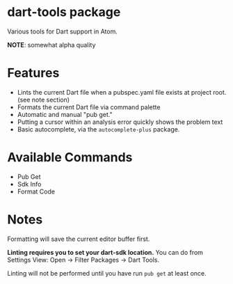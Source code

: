 # dart-tools package

Various tools for Dart support in Atom.

**NOTE**: somewhat alpha quality

Features
========

* Lints the current Dart file when a pubspec.yaml file exists
at project root. (see note section)
* Formats the current Dart file via command palette
* Automatic and manual "pub get."
* Putting a cursor within an analysis error quickly shows the problem text
* Basic autocomplete, via the `autocomplete-plus` package.

Available Commands
==================

* Pub Get
* Sdk Info
* Format Code

Notes
=====

Formatting will save the current editor buffer first.

**Linting requires you to set your dart-sdk location.** You can do from
Settings View: Open -> Filter Packages -> Dart Tools.

Linting will not be performed until you have run `pub get` at least once.
